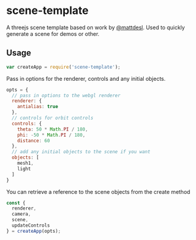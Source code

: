 # scene-template


A threejs scene template based on work by [@mattdesl](https://twitter.com/mattdesl). Used to quickly generate a scene for demos or other. 

## Usage

```javascript
var createApp = require('scene-template');
```

Pass in options for the renderer, controls and any initial objects.

```javascript
opts = {
  // pass in options to the webgl renderer
  renderer: {
    antialias: true
  },
  // controls for orbit controls
  controls: {
    theta: 50 * Math.PI / 180,
    phi: -50 * Math.PI / 180,
    distance: 60
  },
  // add any initial objects to the scene if you want
  objects: [
    mesh1,
    light
  ]
}
```

You can retrieve a reference to the scene objects from the create method
```javascript
const {
  renderer,
  camera,
  scene,
  updateControls
} = createApp(opts);
```
